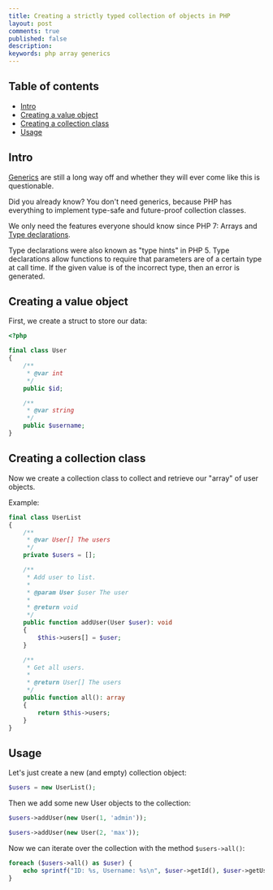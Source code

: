 ```yaml
---
title: Creating a strictly typed collection of objects in PHP
layout: post
comments: true
published: false
description: 
keywords: php array generics
---
```


## Table of contents

* [Intro](#intro)
* [Creating a value object](#creating-a-value-object)
* [Creating a collection class](#creating-a-collection-class)
* [Usage](#usage)

<a name="intro">

## Intro </a>

[Generics](https://wiki.php.net/rfc/generic-arrays) are still a long way off and whether they will ever come like this is questionable.

Did you already know? You don't need generics, because PHP has everything to implement type-safe and future-proof collection classes.

We only need the features everyone should know since PHP 7: Arrays and [Type declarations](https://www.php.net/manual/en/functions.arguments.php#functions.arguments.type-declaration). 

Type declarations were also known as "type hints" in PHP 5. Type declarations allow functions to require that parameters are of a certain type at call time. If the given value is of the incorrect type, then an error is generated.

<a name="creating-a-value-object">

## Creating a value object <a name="intro">

First, we create a struct to store our data:

```php
<?php

final class User
{
    /**
     * @var int
     */
    public $id;

    /**
     * @var string
     */
    public $username;
}
```

<a name="creating-a-collection-class">

## Creating a collection class

Now we create a collection class to collect and retrieve our "array" of user objects.

Example:

```php
final class UserList
{
    /**
     * @var User[] The users
     */
    private $users = [];

    /**
     * Add user to list.
     *
     * @param User $user The user
     *
     * @return void
     */
    public function addUser(User $user): void
    {
        $this->users[] = $user;
    }

    /**
     * Get all users.
     *
     * @return User[] The users
     */
    public function all(): array
    {
        return $this->users;
    }
}
```

<a name="usage">

## Usage

Let's just create a new (and empty) collection object:


```php
$users = new UserList();
```

Then we add some new User objects to the collection:
```php
$users->addUser(new User(1, 'admin'));

$users->addUser(new User(2, 'max'));
```

Now we can iterate over the collection with the method `$users->all()`:

```php
foreach ($users->all() as $user) {
    echo sprintf("ID: %s, Username: %s\n", $user->getId(), $user->getUsername());
}
```
